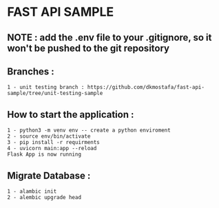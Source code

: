 # FAST API SAMPLE

## NOTE : add the .env file to your .gitignore, so it won't be pushed to the git repository

## Branches : 
    1 - unit testing branch : https://github.com/dkmostafa/fast-api-sample/tree/unit-testing-sample

## How to start the application : 
    1 - python3 -m venv env -- create a python enviroment 
    2 - source env/bin/activate
    3 - pip install -r requirments 
    4 - uvicorn main:app --reload
    Flask App is now running 

## Migrate Database : 
    1 - alambic init
    2 - alembic upgrade head
